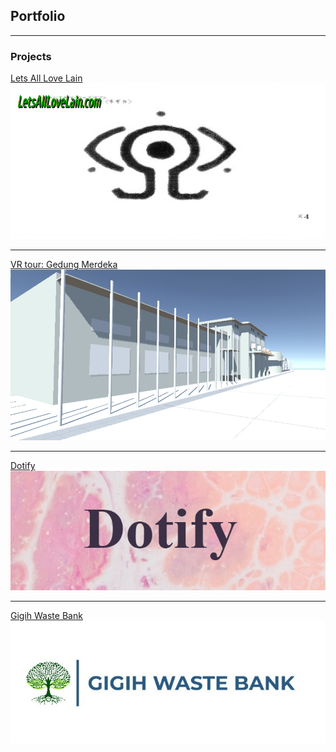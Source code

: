 ## Portfolio

---

### Projects 
[Lets All Love Lain](/pages/letsAllLoveLain)
<img src="images/lainLogo.PNG?raw=true"/>

---
[VR tour: Gedung Merdeka](/pages/gedungMerdeka)
<img src="images/vr.jpg?raw=true"/>

---
[Dotify](/pages/dotify)
<img src="images/dotifyLogo.PNG?raw=true"/>

---
[Gigih Waste Bank](/pages/GWB)
<img src="images/gwblogo.jpeg?raw=true"/>

